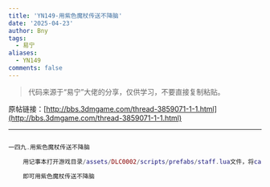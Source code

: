 ```yaml
---
title: 'YN149-用紫色魔杖传送不降脑'
date: '2025-04-23'
author: Bny
tags:
  - 易宁
aliases:
  - YN149
comments: false
---
```


> 代码来源于“易宁”大佬的分享，仅供学习，不要直接复制粘贴。

原帖链接：[http://bbs.3dmgame.com/thread-3859071-1-1.html](http://bbs.3dmgame.com/thread-3859071-1-1.html)

---

```lua  

一四九.用紫色魔杖传送不降脑	用记事本打开游戏目录/assets/DLC0002/scripts/prefabs/staff.lua文件，将caster.components.sanity:DoDelta(-TUNING.SANITY_HUGE)替换为caster.components.sanity:DoDelta(TUNING.SANITY_HUGE)	即可用紫色魔杖传送不降脑

```  

